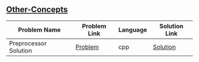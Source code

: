 ## [Other-Concepts](https://www.hackerrank.com/domains/cpp/other-concepts)

Problem Name|Problem Link|Language|Solution Link
---|---|---|---
Preprocessor Solution|[Problem](https://www.hackerrank.com/challenges/preprocessor-solution/problem)|cpp|[Solution](./preprocessor-solution.cpp)
